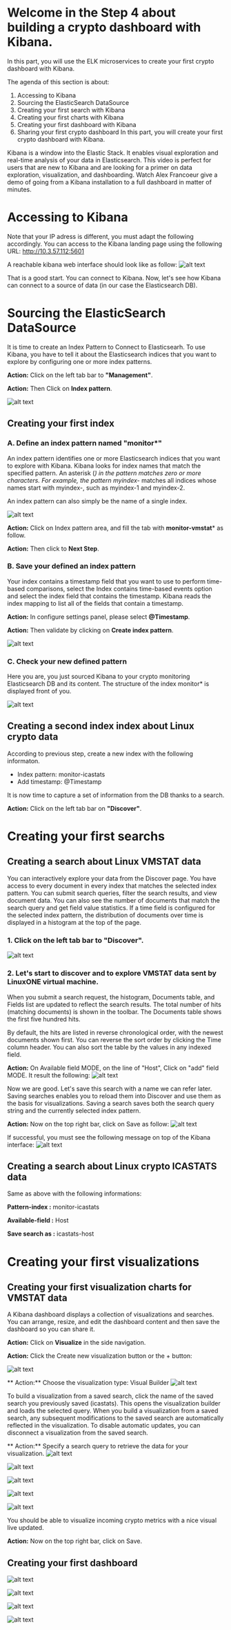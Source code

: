 # Welcome in the Step 4 about building a crypto dashboard with Kibana.

In this part, you will use the ELK microservices to create your first crypto dashboard with Kibana.

The agenda of this section is about:
1. Accessing to Kibana
2. Sourcing the ElasticSearch DataSource
3. Creating your first search with Kibana
4. Creating your first charts with Kibana
5. Creating your first dashboard with Kibana
6. Sharing your first crypto dashboard
In this part, you will create your first crypto dashboard with Kibana. 

Kibana is a window into the Elastic Stack. It enables visual exploration and real-time analysis of your data in Elasticsearch. This video is perfect for users that are new to Kibana and are looking for a primer on data exploration, visualization, and dashboarding. Watch Alex Francoeur give a demo of going from a Kibana installation to a full dashboard in matter of minutes. 

# Accessing to Kibana

Note that your IP adress is different, you must adapt the following accordingly. You can access to the Kibana landing page using the following URL: http://10.3.57.112:5601

A reachable kibana web interface should look like as follow:
![alt text](https://github.com/guikarai/ELK-CPACF/blob/master/images/kibana-landingpage.png)

That is a good start. You can connect to Kibana. Now, let's see how Kibana can connect to a source of data (in our case the Elasticsearch DB).

# Sourcing the ElasticSearch DataSource

It is time to create an Index Pattern to Connect to Elasticsearh. To use Kibana, you have to tell it about the Elasticsearch indices that you want to explore by configuring one or more index patterns. 

**Action:** Click on the left tab bar to **"Management"**.

**Action:** Then Click on **Index pattern**.

![alt text](https://github.com/guikarai/ELK-CPACF/blob/master/images/kibana-index-creation0.png)


## Creating your first index

### A. Define an index pattern named "monitor*"

An index pattern identifies one or more Elasticsearch indices that you want to explore with Kibana. Kibana looks for index names that match the specified pattern. An asterisk (*) in the pattern matches zero or more characters. For example, the pattern myindex-* matches all indices whose names start with myindex-, such as myindex-1 and myindex-2.

An index pattern can also simply be the name of a single index.

![alt text](https://github.com/guikarai/ELK-CPACF/blob/master/images/kibana-index-creation1.png)

**Action:** Click on Index pattern area, and fill the tab with **monitor-vmstat*** as follow. 

**Action:** Then click to **Next Step**.
  
### B. Save your defined an index pattern

Your index contains a timestamp field that you want to use to perform time-based comparisons, select the Index contains time-based events option and select the index field that contains the timestamp. Kibana reads the index mapping to list all of the fields that contain a timestamp.

**Action:** In configure settings panel, please select **@Timestamp**.

**Action:**  Then validate by clicking on **Create index pattern**.

![alt text](https://github.com/guikarai/ELK-CPACF/blob/master/images/kibana-index-creation2.png)

### C. Check your new defined pattern

Here you are, you just sourced Kibana to your crypto monitoring Elasticsearch DB and its content. The structure of the index monitor* is displayed front of you.

![alt text](https://github.com/guikarai/ELK-CPACF/blob/master/images/kibana-index-creation4.png)

## Creating a second index index about Linux crypto data

According to previous step, create a new index with the following informaton.
* Index pattern: monitor-icastats
* Add timestamp: @Timestamp

It is now time to capture a set of information from the DB thanks to a search.

**Action:** Click on the left tab bar on **"Discover"**. 

# Creating your first searchs

## Creating a search about Linux VMSTAT data
You can interactively explore your data from the Discover page. You have access to every document in every index that matches the selected index pattern. You can submit search queries, filter the search results, and view document data. You can also see the number of documents that match the search query and get field value statistics. If a time field is configured for the selected index pattern, the distribution of documents over time is displayed in a histogram at the top of the page.

### 1. Click on the left tab bar to "Discover". 
![alt text](https://github.com/guikarai/ELK-CPACF/blob/master/images/kibana-search-creation0.png)

### 2. Let's start to discover and to explore VMSTAT data sent by LinuxONE virtual machine.
When you submit a search request, the histogram, Documents table, and Fields list are updated to reflect the search results. The total number of hits (matching documents) is shown in the toolbar. The Documents table shows the first five hundred hits. 

By default, the hits are listed in reverse chronological order, with the newest documents shown first. You can reverse the sort order by clicking the Time column header. You can also sort the table by the values in any indexed field.

**Action:** On Available field MODE, on the line of "Host", Click on "add" field MODE. It result the following:
![alt text](https://github.com/guikarai/ELK-CPACF/blob/master/images/kibana-search-creation1.png)

Now we are good. Let's save this search with a name we can refer later. Saving searches enables you to reload them into Discover and use them as the basis for visualizations. Saving a search saves both the search query string and the currently selected index pattern.

**Action:** Now on the top right bar, click on Save as follow:
![alt text](https://github.com/guikarai/ELK-CPACF/blob/master/images/kibana-search-creation2.png)

If successful, you must see the following message on top of the Kibana interface:
![alt text](https://github.com/guikarai/ELK-CPACF/blob/master/images/kibana-search-creation3.png)

## Creating a search about Linux crypto ICASTATS data

Same as above with the following informations:

  **Pattern-index :** monitor-icastats

  **Available-field :** Host

  **Save search as :** icastats-host

# Creating your first visualizations

## Creating your first visualization charts for VMSTAT data
A Kibana dashboard displays a collection of visualizations and searches. You can arrange, resize, and edit the dashboard content and then save the dashboard so you can share it.

**Action:** Click on **Visualize** in the side navigation.

**Action:** Click the Create new visualization button or the + button:

![alt text](https://github.com/guikarai/ELK-CPACF/blob/master/images/kibana-visualize-creation0.png)

** Action:** Choose the visualization type: Visual Builder
![alt text](https://github.com/guikarai/ELK-CPACF/blob/master/images/kibana-visualize-creation1.png)

To build a visualization from a saved search, click the name of the saved search you previously saved (icastats). This opens the visualization builder and loads the selected query. When you build a visualization from a saved search, any subsequent modifications to the saved search are automatically reflected in the visualization. To disable automatic updates, you can disconnect a visualization from the saved search.

** Action:** Specify a search query to retrieve the data for your visualization.
![alt text](https://github.com/guikarai/ELK-CPACF/blob/master/images/kibana-visualize-creation2.png)

![alt text](https://github.com/guikarai/ELK-CPACF/blob/master/images/kibana-visualize-creation3.png)

![alt text](https://github.com/guikarai/ELK-CPACF/blob/master/images/kibana-visualize-creation4.png)

![alt text](https://github.com/guikarai/ELK-CPACF/blob/master/images/kibana-visualize-creation5.png)

![alt text](https://github.com/guikarai/ELK-CPACF/blob/master/images/kibana-visualize-creation6.png)

You should be able to visualize incoming crypto metrics with a nice visual live updated.

**Action:** Now on the top right bar, click on Save.

## Creating your first dashboard


![alt text](https://github.com/guikarai/ELK-CPACF/blob/master/images/kibana-dashboard-creation1.png)

![alt text](https://github.com/guikarai/ELK-CPACF/blob/master/images/kibana-dashboard-creation2.png)

![alt text](https://github.com/guikarai/ELK-CPACF/blob/master/images/kibana-dashboard-creation3.png)

![alt text](https://github.com/guikarai/ELK-CPACF/blob/master/images/kibana-dashboard-creation4.png)


